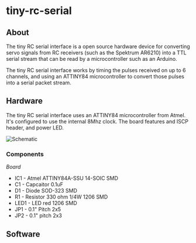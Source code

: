 tiny-rc-serial
==============

About
-----
The tiny RC serial interface is a open source hardware device for
converting servo signals from RC receivers (such as the Spektrum
AR6210) into a TTL serial stream that can be read by a microcontroller
such as an Arduino. 

The tiny RC serial interface works by timing the pulses received on up to
6 channels, and using an ATTINY84 microcontroller to convert those
pulses into a serial packet stream.

Hardware
--------

The tiny RC serial interface uses an ATTINY84 microcontroller from
Atmel. It's configured to use the internal 8Mhz clock. The board
features and ISCP header, and power LED.

![Schematic](https://github.com/kippandrew/tiny-rc-serial/blob/master/tiny-rc-serial-schematic.png)

### Components ###

*Board*
- IC1 - Atmel ATTINY84A-SSU 14-SOIC SMD
- C1 - Capcaitor 0.1uF
- D1 - Diode SOD-323 SMD
- R1 - Resistor 330 ohm 1/4W 1206 SMD
- LED1 - LED red 1206 SMD
- JP1 - 0.1" Pitch 2x5
- JP2 - 0.1" pitch 2x3

Software
--------
